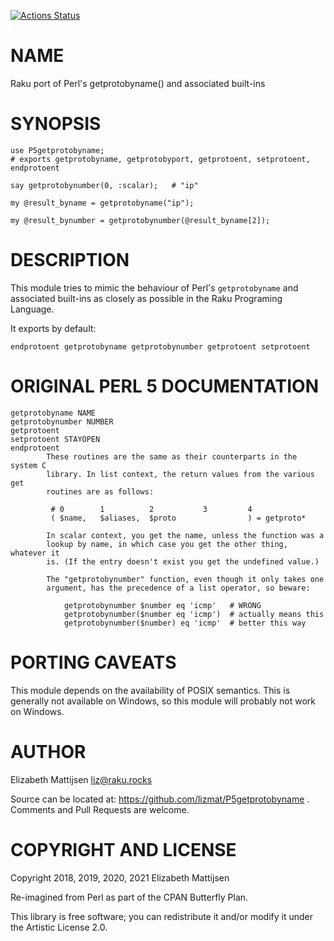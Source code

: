[![Actions Status](https://github.com/lizmat/P5getprotobyname/workflows/test/badge.svg)](https://github.com/lizmat/P5getprotobyname/actions)

NAME
====

Raku port of Perl's getprotobyname() and associated built-ins

SYNOPSIS
========

    use P5getprotobyname;
    # exports getprotobyname, getprotobyport, getprotoent, setprotoent, endprotoent

    say getprotobynumber(0, :scalar);   # "ip"

    my @result_byname = getprotobyname("ip");

    my @result_bynumber = getprotobynumber(@result_byname[2]);

DESCRIPTION
===========

This module tries to mimic the behaviour of Perl's `getprotobyname` and associated built-ins as closely as possible in the Raku Programing Language.

It exports by default:

    endprotoent getprotobyname getprotobynumber getprotoent setprotoent

ORIGINAL PERL 5 DOCUMENTATION
=============================

    getprotobyname NAME
    getprotobynumber NUMBER
    getprotoent
    setprotoent STAYOPEN
    endprotoent
            These routines are the same as their counterparts in the system C
            library. In list context, the return values from the various get
            routines are as follows:

             # 0        1          2           3         4
             ( $name,   $aliases,  $proto                ) = getproto*

            In scalar context, you get the name, unless the function was a
            lookup by name, in which case you get the other thing, whatever it
            is. (If the entry doesn't exist you get the undefined value.)

            The "getprotobynumber" function, even though it only takes one
            argument, has the precedence of a list operator, so beware:

                getprotobynumber $number eq 'icmp'   # WRONG
                getprotobynumber($number eq 'icmp')  # actually means this
                getprotobynumber($number) eq 'icmp'  # better this way

PORTING CAVEATS
===============

This module depends on the availability of POSIX semantics. This is generally not available on Windows, so this module will probably not work on Windows.

AUTHOR
======

Elizabeth Mattijsen <liz@raku.rocks>

Source can be located at: https://github.com/lizmat/P5getprotobyname . Comments and Pull Requests are welcome.

COPYRIGHT AND LICENSE
=====================

Copyright 2018, 2019, 2020, 2021 Elizabeth Mattijsen

Re-imagined from Perl as part of the CPAN Butterfly Plan.

This library is free software; you can redistribute it and/or modify it under the Artistic License 2.0.

